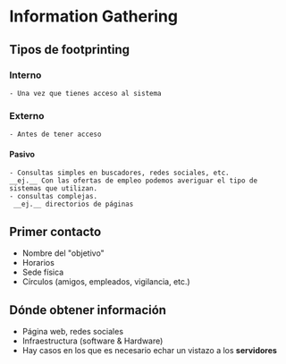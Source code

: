 # Information Gathering

## Tipos de footprinting

  ### Interno
    - Una vez que tienes acceso al sistema
  
  ### Externo
    - Antes de tener acceso
   #### Pasivo
    - Consultas simples en buscadores, redes sociales, etc.
    __ej.__ Con las ofertas de empleo podemos averiguar el tipo de sistemas que utilizan.
    - consultas complejas.
     __ej.__ directorios de páginas
   
## Primer contacto
  - Nombre del "objetivo"
  - Horarios
  - Sede física
  - Círculos (amigos, empleados, vigilancia, etc.)

## Dónde obtener información
  - Página web, redes sociales
  - Infraestructura (software & Hardware)
  - Hay casos en los que es necesario echar un vistazo a los __servidores__
  
